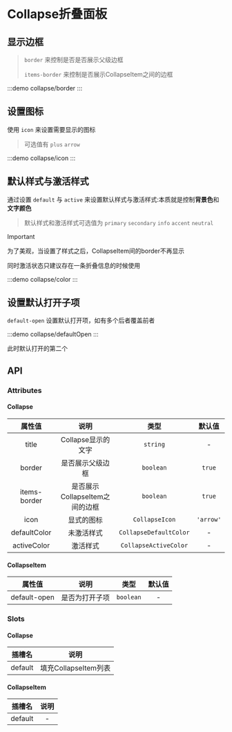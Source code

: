 # Collapse折叠面板

## 显示边框

> `border` 来控制是否是否展示父级边框
>>
> `items-border` 来控制是否展示CollapseItem之间的边框

:::demo collapse/border
:::

## 设置图标

使用 `icon` 来设置需要显示的图标

> 可选值有 `plus` `arrow`

:::demo collapse/icon
:::

## 默认样式与激活样式

通过设置 `default` 与 `active` 来设置默认样式与激活样式:本质就是控制**背景色**和**文字颜色**

> 默认样式和激活样式可选值为 `primary` `secondary` `info` `accent` `neutral`

> [!IMPORTANT]
> 为了美观，当设置了样式之后，CollapseItem间的border不再显示
>
> 同时激活状态只建议存在一条折叠信息的时候使用

:::demo collapse/color
:::

## 设置默认打开子项

`default-open` 设置默认打开项，如有多个后者覆盖前者

:::demo collapse/defaultOpen
:::

此时默认打开的第二个

## API

### Attributes

#### Collapse
|    属性值    |              说明              |          类型          |  默认值   |
| :----------: | :----------------------------: | :--------------------: | :-------: |
|    title     |       Collapse显示的文字       |        `string`        |     -     |
|    border    |        是否展示父级边框        |       `boolean`        |  `true`   |
| items-border | 是否展示CollapseItem之间的边框 |       `boolean`        |  `true`   |
|     icon     |           显式的图标           |     `CollapseIcon`     | `'arrow'` |
| defaultColor |           未激活样式           | `CollapseDefaultColor` |     -     |
| activeColor  |            激活样式            | `CollapseActiveColor`  |     -     |


#### CollapseItem
|    属性值    |      说明      |   类型    | 默认值 |
| :----------: | :------------: | :-------: | :----: |
| default-open | 是否为打开子项 | `boolean` |   -    |


### Slots

#### Collapse
| 插槽名  |         说明         |
| :-----: | :------------------: |
| default | 填充CollapseItem列表 |

#### CollapseItem
| 插槽名  | 说明  |
| :-----: | :---: |
| default |   -   |